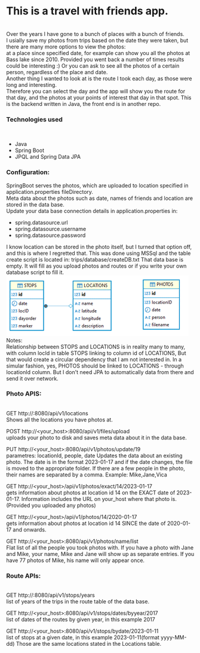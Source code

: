 <H1>This is a travel with friends app.</H1> <br />
Over the years I have gone to a bunch of places with a bunch of friends.<br />
I usially save my photos from trips based on the date they were taken, but there are many more options to view the photos:<br />
at a place since specified date, for example can show you all the photos at Bass lake since 2010. Provided you went back a number of times results could be interesting :)
Or you can ask to see all the photos of a certain person, regardless of the place and date.<br />
Another thing I wanted to look at is the route I took each day, as those were long and interesting.<br />
Therefore you can select the day and the app will show you the route for that day, and the photos at your points of interest that day in that spot.
This is the backend written in Java, the front end is in another repo.<br />

<H3>Technologies used</H3><br />
<ul>
<li>Java</li> <li>Spring Boot</li><li>JPQL and Spring Data JPA</li></ul>
<H3>Configuration:</H3>
SpringBoot serves the photos, which are uploaded to location specified in application.properties fileDirectory.<br />
Meta data about the photos such as date, names of friends and location are stored in the data base.<br />
Update your data base connection details in application.properties in:<br />
<ul>
<li>spring.datasource.url</li>
<li>spring.datasource.username</li>
<li>spring.datasource.password</li>
</ul>
I know location can be stored in the photo itself, but I turned that option off, and this is where I regretted that.
This was done using MSSql and the table create script is located in:
trips/database/createDB.txt
That data base is empty. It will fill as you upload photos and routes or if you write your own database script to fill it.
<IMG src="trips/docs/db-diagram.gif" />
Notes:<br / >
Relationship between STOPS and LOCATIONS is in reality many to many, with column locId in table STOPS linking to column id of LOCATIONS,
But that would create a circular dependency that I am not interested in.
In a simular fashion, yes, PHOTOS should be linked to LOCATIONS - through locationId column. But I don't need JPA to automatically data from there and send it over network.

<H3>Photo APIS:</H3><br />
GET http://<your_host>:8080/api/v1/locations<br />
Shows all the locations you have photos at.<br />

POST http://<your_host>:8080/api/v1/files/upload<br />
uploads your photo to disk and saves meta data about it in the data base.

PUT http://<your_host>:8080/api/v1/photos/update/19<br />
parametres: locationId, people, date
Updates the data about an existing photo. The date is in the format 2023-01-17 and if the date changes, the file is moved to the appropriate folder.
If there are a few people in the photo, their names are separated by a comma. Example: Mike,Jane,Vica

GET http://<your_host>/api/v1/photos/exact/14/2023-01-17<br />
gets information about photos at location id 14 on the EXACT date of 2023-01-17.
Information includes the URL on your_host where that photo is. (Provided you uploaded any photos)

GET http://<your_host>/api/v1/photos/14/2020-01-17<br />
gets information about photos at location id 14 SINCE the date of 2020-01-17 and onwards.

GET http://<your_host>:8080/api/v1/photos/name/list<br />
Flat  list of all the people you took photos with. 
If you have a photo with Jane and Mike, your name, Mike and Jane will show up as separate entries.
If you have 77 photos of Mike, his name will only appear once.

<H3>Route APIs:</H3><br />
GET http://<your_host>:8080/api/v1/stops/years<br />
list of years of the trips in the route table of the data base.

GET http://<your_host>:8080/api/v1/stops/dates/byyear/2017<br />
list of dates of the routes by given year, in this example 2017

GET http://<your_host>:8080/api/v1/stops/bydate/2023-01-11<br />
list of stops at a given date, in this example 2023-01-11(format yyyy-MM-dd)
Those are the same locations stated in the Locations table.
